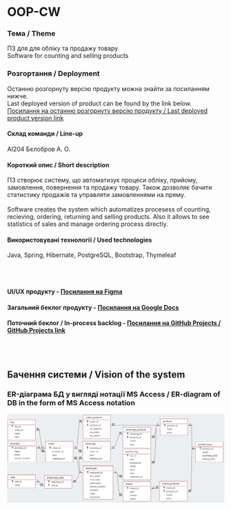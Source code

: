 # OOP-CW
### Тема / Theme
ПЗ для для обліку та продажу товару <br>
Software for counting and selling products

### Розгортання / Deployment
Останню розгорнуту версію продукту можна знайти за посиланням нижче. <br>
Last deployed version of product can be found by the link below. <br>
[Посилання на останню розгорнуту версію продукту / Last deployed product version link](https://csp-shop.herokuapp.com/)

#### Склад команди / Line-up
АІ204 Бєлобров А. О.

#### Короткий опис / Short description
ПЗ створює систему, що автоматизує процеси обліку, прийому, замовлення, повернення та продажу товару. Також дозволяє бачити статистику продажів та управляти замовленнями на пряму.<br><br>
Software creates the system which automatizes procesess of counting, recieving, ordering, returning and selling products. Also it allows to see statistics of sales and manage ordering process directly.

#### Використовувані технології / Used technologies
Java, Spring, Hibernate, PostgreSQL, Bootstrap, Thymeleaf

<br><br>
#### UI/UX продукту  - [Посилання на Figma](https://www.figma.com/file/RedTxkPfvIvVLLUdxDhmnj/OOP-CW?node-id=0%3A1) <br>
#### Загальний беклог продукту - [Посилання на Google Docs](https://docs.google.com/spreadsheets/d/16yxTzO1KasehXI3JCAOZzH2GR46FFQkO_cL4NIKiV5s/edit?usp=sharing)<br>
#### Поточний беклог / In-process backlog - [Посилання на GitHub Projects / GitHub Projects link](https://github.com/GrEFeRFeeD/OOP-CW/projects)
<br><br>

## Бачення системи / Vision of the system

### ER-діаграма БД у вигляді нотації MS Access / ER-diagram of DB in the form of MS Access notation
![schema](https://github.com/GrEFeRFeeD/OOP-CW/blob/main/img/schema2_1_5.PNG) 
